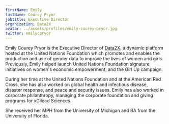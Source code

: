 ```yaml
---
firstName: Emily
lastName: Courey Pryor
jobtitle: Executive Director
organization: Data2X
avatar: ../assets/profiles/emily-courey-pryor.jpg
twitter: emilycpryor
---
```


Emily Courey Pryor is the Executive Director of [Data2X](https://data2x.org/), a dynamic platform hosted at the United Nations Foundation which promotes and enables the production and use of gender data to improve the lives of women and girls. Previously, Emily helped launch United Nations Foundation signature initiatives on women's economic empowerment, and the Girl Up campaign.

During her time at the United Nations Foundation and at the American Red Cross, she has also worked on global health and infectious disease, disaster response, and peace and security issues. Emily has also worked in corporate philanthropy, managing the corporate foundation and giving programs for xGilead Sciences.

She received her MPH from the University of Michigan and BA from the University of Florida.
